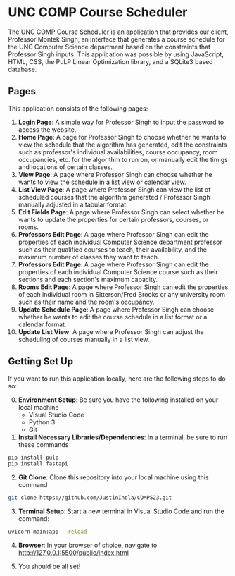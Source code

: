 # UNC COMP Course Scheduler

The UNC COMP Course Scheduler is an application that provides our client, Professor Montek Singh, an interface that generates a course schedule for the UNC Computer Science department based on the constraints that Professor Singh inputs. This application was possible by using JavaScript, HTML, CSS, the PuLP Linear Optimization library, and a SQLite3 based database.

## Pages

This application consists of the following pages:

1. **Login Page**: A simple way for Professor Singh to input the password to access the website.
2. **Home Page**: A page for Professor Singh to choose whether he wants to view the schedule that the algorithm has generated, edit the constraints such as professor's individual availabilities, course occupancy, room occupancies, etc. for the algorithm to run on, or manually edit the timigs and locations of certain classes.
3. **View Page**: A page where Professor Singh can choose whether he wants to view the schedule in a list view or calendar view.
4. **List View Page**: A page where Professor Singh can view the list of scheduled courses that the algorithm generated / Professor Singh manually adjusted in a tabular format.
5. **Edit Fields Page**: A page where Professor Singh can select whether he wants to update the properties for certain professors, courses, or rooms.
6. **Professors Edit Page**: A page where Professor Singh can edit the properties of each individual Computer Science department professor such as their qualified courses to teach, their availability, and the maximum number of classes they want to teach.
7. **Professors Edit Page**: A page where Professor Singh can edit the properties of each individual Computer Science course such as their sections and each section's maximum capacity.
8. **Rooms Edit Page**: A page where Professor Singh can edit the properties of each individual room in Sitterson/Fred Brooks or any university room such as their name and the room's occupancy.
9. **Update Schedule Page**: A page where Professor Singh can choose whether he wants to edit the course schedule in a list format or a calendar format.
10. **Update List View**: A page where Professor Singh can adjust the scheduling of courses manually in a list view.

## Getting Set Up

If you want to run this application locally, here are the following steps to do so:

0. **Environment Setup**: Be sure you have the following installed on your local machine
    - Visual Studio Code
    - Python 3
    - Git
1. **Install Necessary Libraries/Dependencies**: In a terminal, be sure to run these commands

```bash
pip install pulp
pip install fastapi
```

2. **Git Clone**: Clone this repository into your local machine using this command

```bash
git clone https://github.com/JustinIndla/COMP523.git
```

3. **Terminal Setup**: Start a new terminal in Visual Studio Code and run the command:

```bash
uvicorn main:app --reload
```

4. **Browser**: In your browser of choice, navigate to <ins>http://127.0.0.1:5500/public/index.html</ins>

5. You should be all set!